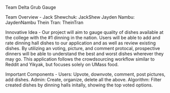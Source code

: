 Team Delta
Grub Gauge

Team Overview - 
Jack Shewchuk: JackShew
Jayden Nambu: JaydenNambu
Thein Tran: TheinTran

Innovative Idea -
Our project will aim to gauge quality of dishes available at the college with the #1 dinning in the nation. Users will be able to add and rate dinning hall dishes to our application and as well as review existing dishes. By utilizing an voting, picture, and comment protocal, prospective dinners will be able to understand the best and worst dishes wherever they may go. This application follows the crowdsourcing workflow similar to Reddit and Yikyak, but focuses solely on UMass food.

Important Components - 
Users: Upvote, downvote, comment, post pictures, add dishes.
Admin: Create, organize, delete all the above.
Algorithm: Filter created dishes by dinning halls initally, showing the top voted options. 
